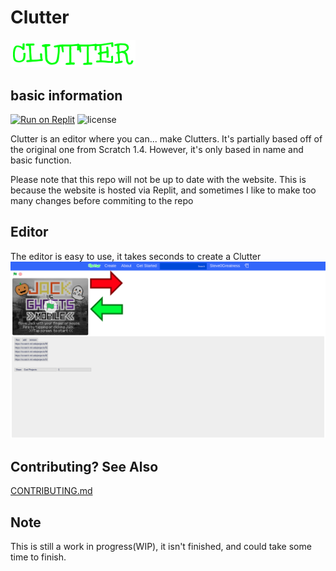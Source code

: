 # Clutter
<img src="/static/img/logo.svg" alt="CLUTTER" width="200">

## basic information
[![Run on Replit](https://docs.replit.com/images/repls/run-on-replit.svg)](https://replit.com/@StevesGreatness/Clutter)
![license](https://img.shields.io/github/license/Steve0Greatness/Clutter)

Clutter is an editor where you can... make Clutters. It's partially based off of the original one from Scratch 1.4. However, it's only based in name and basic function.

Please note that this repo will not be up to date with the website. This is because the website is hosted via Replit, and sometimes I like to make too many changes before commiting to the repo

## Editor
The editor is easy to use, it takes seconds to create a Clutter
![screenshot of editor, see the create page](/static/img/screenshots/Screenshot1.png)

## Contributing? See Also
[CONTRIBUTING.md](/.github/CONTRIBUTING.md)

## Note
This is still a work in progress(WIP), it isn't finished, and could take some time to finish.